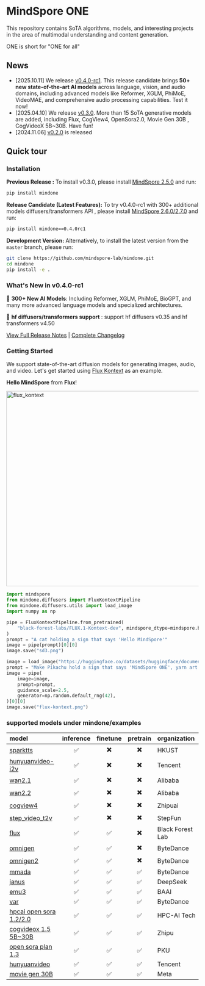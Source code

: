 # MindSpore ONE

This repository contains SoTA algorithms, models, and interesting projects in the area of multimodal understanding and content generation.

ONE is short for "ONE for all"

## News
- [2025.10.11] We release [v0.4.0-rc1](https://github.com/mindspore-lab/mindone/releases/tag/v0.4.0-rc1). This release candidate brings **50+ new state-of-the-art AI models** across language, vision, and audio domains, including advanced models like Reformer, XGLM, PhiMoE, VideoMAE, and comprehensive audio processing capabilities. Test it now!
- [2025.04.10] We release [v0.3.0](https://github.com/mindspore-lab/mindone/releases/tag/v0.3.0). More than 15 SoTA generative models are added, including Flux, CogView4, OpenSora2.0, Movie Gen 30B , CogVideoX 5B~30B. Have fun!
- [2024.11.06] [v0.2.0](https://github.com/mindspore-lab/mindone/releases/tag/v0.2.0) is released

## Quick tour

### Installation

**Previous Release :**
To install v0.3.0, please install [MindSpore 2.5.0](https://www.mindspore.cn/install) and run:
```bash
pip install mindone
```

**Release Candidate (Latest Features):**
To try v0.4.0-rc1 with 300+ additional models diffusers/transformers API , please install [MindSpore 2.6.0/2.7.0](https://www.mindspore.cn/install) and run:
```bash
pip install mindone==0.4.0rc1
```

**Development Version:**
Alternatively, to install the latest version from the `master` branch, please run:
```bash
git clone https://github.com/mindspore-lab/mindone.git
cd mindone
pip install -e .
```

### What's New in v0.4.0-rc1

🚀 **300+ New AI Models**: Including Reformer, XGLM, PhiMoE, BioGPT, and many more advanced language models and specialized architectures.

🚀 **hf diffusers/transformers support** : support hf diffusers v0.35 and hf transformers v4.50

[View Full Release Notes](https://github.com/mindspore-lab/mindone/releases/tag/v0.4.0-rc1) | [Complete Changelog](https://github.com/mindspore-lab/mindone/blob/main/CHANGELOG.md)

### Getting Started

We support state-of-the-art diffusion models for generating images, audio, and video. Let's get started using [Flux Kontext](https://huggingface.co/black-forest-labs/FLUX.1-Kontext-dev) as an example.

**Hello MindSpore** from **Flux**!

<div>
<img src="https://github.com/user-attachments/assets/17722b48-b6c7-44a6-b736-44b4e6d7d9d4" alt="flux_kontext" width="512" height="512">
</div>


```py
import mindspore
from mindone.diffusers import FluxKontextPipeline
from mindone.diffusers.utils import load_image
import numpy as np

pipe = FluxKontextPipeline.from_pretrained(
    "black-forest-labs/FLUX.1-Kontext-dev", mindspore_dtype=mindspore.bfloat16
)
prompt = "A cat holding a sign that says 'Hello MindSpore'"
image = pipe(prompt)[0][0]
image.save("sd3.png")

image = load_image("https://huggingface.co/datasets/huggingface/documentation-images/resolve/main/diffusers/yarn-art-pikachu.png").convert("RGB")
prompt = "Make Pikachu hold a sign that says 'MindSpore ONE', yarn art style, detailed, vibrant colors"
image = pipe(
    image=image,
    prompt=prompt,
    guidance_scale=2.5,
    generator=np.random.default_rng(42),
)[0][0]
image.save("flux-kontext.png")
```

### supported models under mindone/examples
| model  | inference | finetune | pretrain | organization  | 
 :---    |  :---:    |  :---:   |  :---:   |  :--       |
| [sparktts](https://github.com/mindspore-lab/mindone/blob/master/examples/sparktts) | ✅ | ✖️ | ✖️ | HKUST |
| [hunyuanvideo-i2v](https://github.com/mindspore-lab/mindone/blob/master/examples/hunyuanvideo-i2v)  |  ✅  | ✖️  | ✖️  | Tencent |
| [wan2.1](https://github.com/mindspore-lab/mindone/blob/master/examples/wan2_1)  |  ✅  |  ✖️  |  ✖️   | Alibaba  |
| [wan2.2](https://github.com/mindspore-lab/mindone/blob/master/examples/wan2_2)  |  ✅  |  ✖️  |  ✖️   | Alibaba  |
| [cogview4](https://github.com/mindspore-lab/mindone/blob/master/examples/cogview)  | ✅ | ✖️  | ✖️  | Zhipuai |
| [step_video_t2v](https://github.com/mindspore-lab/mindone/blob/master/examples/step_video_t2v)  | ✅   | ✖️  | ✖️   | StepFun  |
| [flux](https://github.com/mindspore-lab/mindone/blob/master/examples/diffusers/dreambooth/README_flux.md)  | ✅ | ✅ | ✖️  | Black Forest Lab |
| [omnigen](https://github.com/mindspore-lab/mindone/blob/master/examples/omnigen) | ✅ | ✅ | ✖️ | ByteDance |
| [omnigen2](https://github.com/mindspore-lab/mindone/blob/master/examples/omnigen2) | ✅ | ✅| ✖️ | ByteDance |
| [mmada](https://github.com/mindspore-lab/mindone/blob/master/examples/mmada) | ✅ | ✅ | ✅ | ByteDance |
| [janus](https://github.com/mindspore-lab/mindone/blob/master/examples/janus)   | ✅  | ✅  | ✅  | DeepSeek |
| [emu3](https://github.com/mindspore-lab/mindone/blob/master/examples/emu3)   | ✅  | ✅  | ✅  |  BAAI |
| [var](https://github.com/mindspore-lab/mindone/blob/master/examples/var) | ✅  | ✅  | ✅  | ByteDance  |
| [hpcai open sora 1.2/2.0](https://github.com/mindspore-lab/mindone/blob/master/examples/opensora_hpcai)   | ✅ | ✅ | ✅ | HPC-AI Tech  |
| [cogvideox 1.5 5B~30B ](https://github.com/mindspore-lab/mindone/blob/master/examples/diffusers/cogvideox_factory)  | ✅ |  ✅  | ✅  | Zhipu |
| [open sora plan 1.3](https://github.com/mindspore-lab/mindone/blob/master/examples/opensora_pku)  | ✅ | ✅ | ✅ | PKU |
| [hunyuanvideo](https://github.com/mindspore-lab/mindone/blob/master/examples/hunyuanvideo) | ✅  | ✅  | ✅  | Tencent  |
| [movie gen 30B](https://github.com/mindspore-lab/mindone/blob/master/examples/moviegen)  | ✅ | ✅ | ✅ | Meta |
